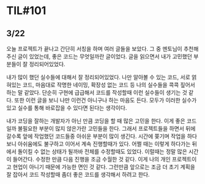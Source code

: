 # TIL#101

## 3/22

오늘 프로젝트가 끝나고 간단히 서칭을 하며 여러 글들을 보았다. 그 중 멘토님이 추천해주신 글이 있었는데, 좋은 코드는 무엇일까란 글이었다. 
글을 읽으면서 내가 고민했던 부분들이 잘 정리되어있었다.

내가 많이 했던 실수들에 대해서 잘 정리되어있었다. 나만 알아볼 수 있는 코드, 서로 얽혀있는 코드, 마음대로 작명한 네이밍, 확장성 없는 코드 등 나의 실수들을 콕콕 짚어서 하는 말 같았다. 단순히 구현에 급급해서 코드를 작성할때 이런 실수들이 생기는 것 같다. 또한 이런 글을 보니 나만 이런건 아니구나 하는 마음도 든다. 모두가 이러한 실수가 있고 실수를 통해 바로잡을 수 있다면 된다는 생각이다.

내가 코딩을 잘하는 개발자가 아닌 만큼 코딩을 할 때 많은 고민을 한다. 이게 좋은 코드일까 불필요한 부분이 많지 않은가란 고민들을 한다. 그래서 프로젝트들을 하면서 뒤에 갈수록 앞에 작업했던 코드들중 아쉬운 부분이 많이 생긴다. 시간에 쫒기며 작업을 하다 보니 아쉬움에도 불구하고 이어서 계속 진행할때가 있다. 어쩔 때는 이렇게 하다가는 뒤에서 돌이킬 수 없는 상태가 될까바 전체를 수정할때도 있었다. 이럴때는 정말 많은 시간이 들어간다. 수정한 만큼 다음 진행을 조금 수월한 것 같다. 이게 나의 개인 프로젝트이고 현업이 아니기 때문에 가능한 면인 것 같다. 그런만큼 앞으로는 조금 더 초기 계획을 잘 잡아서 코드 작성할때 좀더 좋은 코드를 생각해서 하려고 한다.


